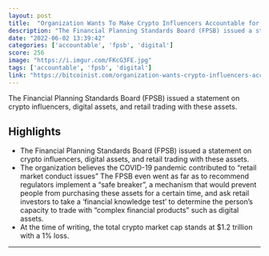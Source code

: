 ```yaml
---
layout: post
title:  "Organization Wants To Make Crypto Influencers Accountable for Financial Advice"
description: "The Financial Planning Standards Board (FPSB) issued a statement on crypto influencers, digital assets, and retail trading with these assets."
date: "2022-06-02 13:39:42"
categories: ['accountable', 'fpsb', 'digital']
score: 256
image: "https://i.imgur.com/FKcG3FE.jpg"
tags: ['accountable', 'fpsb', 'digital']
link: "https://bitcoinist.com/organization-wants-crypto-influencers-accountable/"
---
```


The Financial Planning Standards Board (FPSB) issued a statement on crypto influencers, digital assets, and retail trading with these assets.

## Highlights

- The Financial Planning Standards Board (FPSB) issued a statement on crypto influencers, digital assets, and retail trading with these assets.
- The organization believes the COVID-19 pandemic contributed to “retail market conduct issues” The FPSB even went as far as to recommend regulators implement a “safe breaker”, a mechanism that would prevent people from purchasing these assets for a certain time, and ask retail investors to take a ‘financial knowledge test’ to determine the person’s capacity to trade with “complex financial products” such as digital assets.
- At the time of writing, the total crypto market cap stands at $1.2 trillion with a 1% loss.

---
